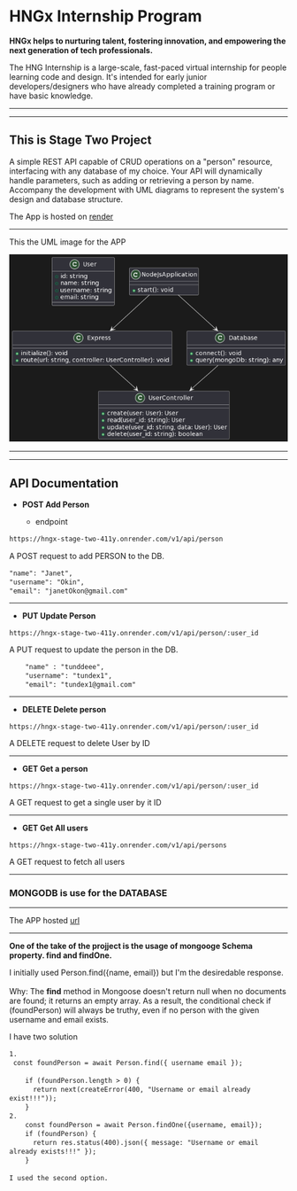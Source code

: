 # HNGx Internship Program

**HNGx helps to nurturing talent, fostering innovation, and empowering the next generation of tech professionals.**

<p>The HNG Internship is a large-scale, fast-paced virtual internship for people learning code and design. It's intended for early junior developers/designers who have already completed a training program or have basic knowledge. </p>

---

---

## This is Stage Two Project

<p> A simple REST API capable of CRUD operations on a "person" resource, interfacing with any database of my choice. Your API will dynamically handle parameters, such as adding or retrieving a person by name. Accompany the development with UML diagrams to represent the system's design and database structure. <br>
 
 The App is hosted on [render](https://render.com)

 </p>

 ---

 This the UML image for the APP

![Node.js Logo](public/uml.png)


---
---


## API Documentation

- **POST  Add Person**

    - endpoint
```sh
https://hngx-stage-two-411y.onrender.com/v1/api/person
```
A POST request to add PERSON to the DB. 


```
"name": "Janet",
"username": "Okin",
"email": "janetOkon@gmail.com"
```
---
- **PUT Update Person**
```
https://hngx-stage-two-411y.onrender.com/v1/api/person/:user_id
```
A PUT request to update the person in the DB.

```
    "name" : "tunddeee",
    "username": "tundex1",
    "email": "tundex1@gmail.com"
```

---
- **DELETE Delete person**
```
https://hngx-stage-two-411y.onrender.com/v1/api/person/:user_id
```

A DELETE request to delete User by ID

---
- **GET Get a person**
```
https://hngx-stage-two-411y.onrender.com/v1/api/person/:user_id
```
A GET request to get a single user by it ID

---
- **GET Get All users**
```
https://hngx-stage-two-411y.onrender.com/v1/api/persons
```
A GET request to fetch all users

---

### MONGODB is use for the DATABASE

---

The APP hosted [url](https://hngx-stage-two-411y.onrender.com)


---

**One  of the take of the projject is the usage of mongooge Schema property. find and findOne.**

I initially used Person.find({name, email}) but I'm the desiredable response.  <br>
<br>
Why: The **find** method in Mongoose doesn't return null when no documents are found; it returns an empty array. As a result, the conditional check if (foundPerson) will always be truthy, even if no person with the given username and email exists.

I have two solution 
```
1.
 const foundPerson = await Person.find({ username email });

    if (foundPerson.length > 0) {
      return next(createError(400, "Username or email already exist!!!"));
    }
2.  
    const foundPerson = await Person.findOne({username, email});
    if (foundPerson) {
      return res.status(400).json({ message: "Username or email already exists!!!" });
    }

I used the second option. 
```



